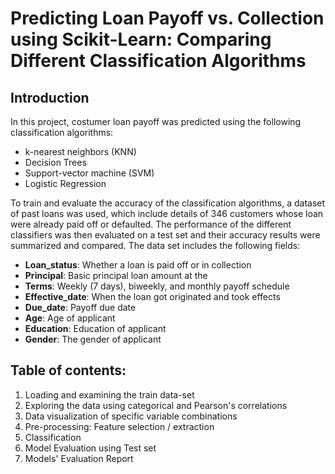 

# Predicting Loan Payoff vs. Collection using Scikit-Learn: Comparing Different Classification Algorithms

## Introduction
In this project, costumer loan payoff was predicted using the following classification algorithms: 

- k-nearest neighbors (KNN)
- Decision Trees
- Support-vector machine (SVM)
- Logistic Regression

To train and evaluate the accuracy of the classification algorithms, a dataset of past loans was used, which include details of 346 customers whose loan were already paid off or defaulted. The performance of the different classifiers was then evaluated on a test set and their accuracy results were summarized and compared. The data set includes the following fields: 


- **Loan_status**:	 Whether a loan is paid off or in collection
- **Principal**:  	 Basic principal loan amount at the
- **Terms**: 	 	     Weekly (7 days), biweekly, and monthly payoff schedule
- **Effective_date**:  When the loan got originated and took effects
- **Due_date**: 	     Payoff due date
- **Age**: 		     Age of applicant
- **Education**: 	     Education of applicant
- **Gender**:	         The gender of applicant




## Table of contents: 
1. Loading and examining the train data-set
2. Exploring the data using categorical and Pearson's correlations
3. Data visualization of specific variable combinations
4. Pre-processing: Feature selection / extraction
5. Classification
6. Model Evaluation using Test set
7. Models' Evaluation Report
